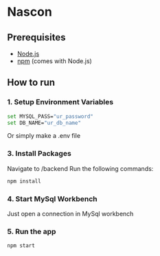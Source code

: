 # Nascon

## Prerequisites

- [Node.js](https://nodejs.org/)
- [npm](https://www.npmjs.com/) (comes with Node.js)



## How to run

### 1. Setup Environment Variables
```bash
set MYSQL_PASS="ur_password"
set DB_NAME="ur_db_name"
```
Or simply make a .env file

### 3. Install Packages
Navigate to /backend
Run the following commands:

```bash
npm install
```

### 4. Start MySql Workbench
Just open a connection in MySql workbench

### 5. Run the app
```bash
npm start
```
